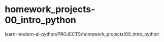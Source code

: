 # homework_projects-00_intro_python
learn-modern-ai-python/PROJECTS/homework_projects/00_intro_python
